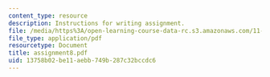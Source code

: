 ```yaml
---
content_type: resource
description: Instructions for writing assignment.
file: /media/https%3A/open-learning-course-data-rc.s3.amazonaws.com/11-229-advanced-writing-seminar-spring-2004/13758b02be11aebb749b287c32bccdc6_assignment8.pdf
file_type: application/pdf
resourcetype: Document
title: assignment8.pdf
uid: 13758b02-be11-aebb-749b-287c32bccdc6
---
```


